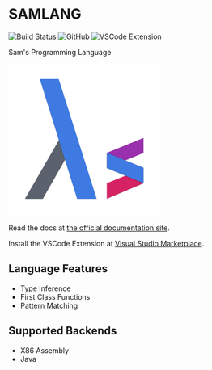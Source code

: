 # SAMLANG

[![Build Status](https://github.com/SamChou19815/samlang/workflows/CI/badge.svg)](https://github.com/SamChou19815/samlang/actions)
![GitHub](https://img.shields.io/github/license/SamChou19815/samlang.svg)
![VSCode Extension](https://img.shields.io/visual-studio-marketplace/i/dev-sam.vscode-samlang.svg?label=vscode%20extension%20installs)

Sam's Programming Language

<img alt="SAMLANG" src="https://raw.githubusercontent.com/SamChou19815/design/master/samlang.png" width=300 height=300/>

Read the docs at [the official documentation site](https://samlang-docs.developersam.com).

Install the VSCode Extension at [Visual Studio Marketplace](https://marketplace.visualstudio.com/items?itemName=dev-sam.vscode-samlang).

## Language Features

- Type Inference
- First Class Functions
- Pattern Matching

## Supported Backends

- X86 Assembly
- Java
